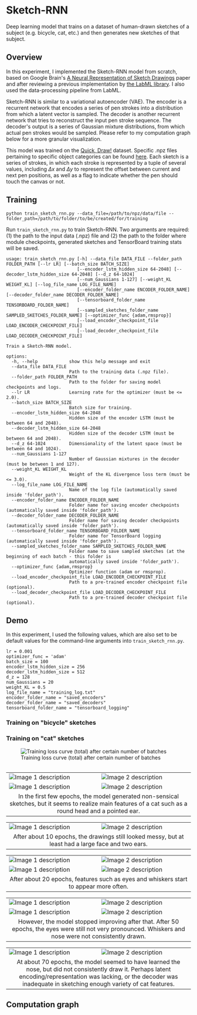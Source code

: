 
# Sketch-RNN

Deep learning model that trains on a dataset of human-drawn sketches of a subject (e.g. bicycle, cat, etc.) and then generates new sketches of that subject. 

## Overview

In this experiment, I implemented the Sketch-RNN model from scratch, based on Google Brain's [A Neural Representation of Sketch Drawings](https://arxiv.org/pdf/1704.03477) paper and after reviewing a previous implementation by [the LabML library](https://nn.labml.ai/sketch_rnn/index.html). I also used the data-processing pipeline from LabML.

Sketch-RNN is similar to a variational autoencoder (VAE). The encoder is a recurrent network that encodes a series of pen strokes into a distribution from which a latent vector is sampled. The decoder is another recurrent network that tries to reconstruct the input pen stroke sequence. The decoder's output is a series of Gaussian mixture distributions, from which actual pen strokes would be sampled. Please refer to my computation graph below for a more granular visualization.

This model was trained on the [Quick, Draw!](https://github.com/googlecreativelab/quickdraw-dataset) dataset. Specific .npz files pertaining to specific object categories can be found [here](https://console.cloud.google.com/storage/browser/quickdraw_dataset/sketchrnn). Each sketch is a series of strokes, in which each stroke is represented by a tuple of several values, including $\Delta x$ and $\Delta y$ to represent the offset between current and next pen positions, as well as a flag to indicate whether the pen should touch the canvas or not.

## Training

```
python train_sketch_rnn.py --data_file=/path/to/npz/data/file --folder_path=/path/to/folder/to/be/created/for/training
```

Run `train_sketch_rnn.py` to train Sketch-RNN. Two arguments are required: (1) the path to the input data (.npz) file and (2) the path to the folder where module checkpoints, generated sketches and TensorBoard training stats will be saved.


```
usage: train_sketch_rnn.py [-h] --data_file DATA_FILE --folder_path FOLDER_PATH [--lr LR] [--batch_size BATCH_SIZE]
                           [--encoder_lstm_hidden_size 64-2048] [--decoder_lstm_hidden_size 64-2048] [--d_z 64-1024]
                           [--num_Gaussians 1-127] [--weight_KL WEIGHT_KL] [--log_file_name LOG_FILE_NAME]
                           [--encoder_folder_name ENCODER_FOLDER_NAME] [--decoder_folder_name DECODER_FOLDER_NAME]
                           [--tensorboard_folder_name TENSORBOARD_FOLDER_NAME]
                           [--sampled_sketches_folder_name SAMPLED_SKETCHES_FOLDER_NAME] [--optimizer_func {adam,rmsprop}]
                           [--load_encoder_checkpoint_file LOAD_ENCODER_CHECKPOINT_FILE]
                           [--load_decoder_checkpoint_file LOAD_DECODER_CHECKPOINT_FILE]

Train a Sketch-RNN model.

options:
  -h, --help            show this help message and exit
  --data_file DATA_FILE
                        Path to the training data (.npz file).
  --folder_path FOLDER_PATH
                        Path to the folder for saving model checkpoints and logs.
  --lr LR               Learning rate for the optimizer (must be <= 2.0).
  --batch_size BATCH_SIZE
                        Batch size for training.
  --encoder_lstm_hidden_size 64-2048
                        Hidden size of the encoder LSTM (must be between 64 and 2048).
  --decoder_lstm_hidden_size 64-2048
                        Hidden size of the decoder LSTM (must be between 64 and 2048).
  --d_z 64-1024         Dimensionality of the latent space (must be between 64 and 1024).
  --num_Gaussians 1-127
                        Number of Gaussian mixtures in the decoder (must be between 1 and 127).
  --weight_KL WEIGHT_KL
                        Weight of the KL divergence loss term (must be <= 3.0).
  --log_file_name LOG_FILE_NAME
                        Name of the log file (automatically saved inside 'folder_path').
  --encoder_folder_name ENCODER_FOLDER_NAME
                        Folder name for saving encoder checkpoints (automatically saved inside 'folder_path').
  --decoder_folder_name DECODER_FOLDER_NAME
                        Folder name for saving decoder checkpoints (automatically saved inside 'folder_path').
  --tensorboard_folder_name TENSORBOARD_FOLDER_NAME
                        Folder name for TensorBoard logging (automatically saved inside 'folder_path').
  --sampled_sketches_folder_name SAMPLED_SKETCHES_FOLDER_NAME
                        Folder name to save sampled sketches (at the beginning of each batch - this folder is
                        automatically saved inside 'folder_path').
  --optimizer_func {adam,rmsprop}
                        Optimizer function (adam or rmsprop).
  --load_encoder_checkpoint_file LOAD_ENCODER_CHECKPOINT_FILE
                        Path to a pre-trained encoder checkpoint file (optional).
  --load_decoder_checkpoint_file LOAD_DECODER_CHECKPOINT_FILE
                        Path to a pre-trained decoder checkpoint file (optional).
```

## Demo

In this experiment, I used the following values, which are also set to be default values for the command-line arguments into `train_sketch_rnn.py`.

```
lr = 0.001
optimizer_func = 'adam'
batch_size = 100
encoder_lstm_hidden_size = 256
decoder_lstm_hidden_size = 512
d_z = 128
num_Gaussians = 20
weight_KL = 0.5
log_file_name = "training_log.txt"
encoder_folder_name = "saved_encoders"
decoder_folder_name = "saved_decoders"
tensorboard_folder_name = "tensorboard_logging"
```


### Training on "bicycle" sketches

### Training on "cat" sketches


<figure>
  <img src="tensorboard_cat_sketches.png" alt="Training loss curve (total) after certain number of batches">
  <figcaption>Training loss curve (total) after certain number of batches</figcaption>
</figure>


<table>
<table>
  <tr>
    <td><img src="sampled_sketches_cats\before_epoch3_batch400.png" alt="Image 1 description"></td>
    <td><img src="sampled_sketches_cats\before_epoch3_batch500.png" alt="Image 2 description"></td>
    </tr>
    <td><img src="sampled_sketches_cats\before_epoch3_batch600.png" alt="Image 1 description"></td>
    <td><img src="sampled_sketches_cats\before_epoch4_batch0.png" alt="Image 2 description"></td>
    </tr>
  <tr>
    <td colspan="2" style="text-align: center;">In the first few epochs, the model generated non-sensical sketches, but it seems to realize main features of a cat such as a round head and a pointed ear.</td>
  </tr>
</table>

<table>
  <tr>
    <td><img src="sampled_sketches_cats\before_epoch11_batch100.png" alt="Image 1 description"></td>
    <td><img src="sampled_sketches_cats\before_epoch11_batch200.png" alt="Image 2 description"></td>
    </tr>

  <tr>
    <td colspan="2" style="text-align: center;">After about 10 epochs, the drawings still looked messy, but at least had a large face and two ears.</td>
  </tr>
</table>

<table>
  <tr>
    <td><img src="sampled_sketches_cats\before_epoch22_batch0.png" alt="Image 1 description"></td>
    <td><img src="sampled_sketches_cats\before_epoch22_batch100.png" alt="Image 2 description"></td>
    </tr>
    <td><img src="sampled_sketches_cats\before_epoch22_batch300.png" alt="Image 1 description"></td>
    <td><img src="sampled_sketches_cats\before_epoch22_batch400.png" alt="Image 2 description"></td>
    </tr>
  <tr>
    <td colspan="2" style="text-align: center;">After about 20 epochs, features such as eyes and whiskers start to appear more often.</td>
  </tr>
</table>

<table>
  <tr>
    <td><img src="sampled_sketches_cats\before_epoch51_batch300.png" alt="Image 1 description"></td>
    <td><img src="sampled_sketches_cats\before_epoch51_batch600.png" alt="Image 2 description"></td>
    </tr>
    <td><img src="sampled_sketches_cats\before_epoch52_batch300.png" alt="Image 1 description"></td>
    <td><img src="sampled_sketches_cats\before_epoch55_batch200.png" alt="Image 2 description"></td>
    </tr>
  <tr>
    <td colspan="2" style="text-align: center;">However, the model stopped improving after that. After 50 epochs, the eyes were still not very pronounced. Whiskers and nose were not consistently drawn.</td>
  </tr>
</table>


<table>
  <tr>
    <td><img src="sampled_sketches_cats\before_epoch70_batch200.png" alt="Image 1 description"></td>
    <td><img src="sampled_sketches_cats\before_epoch70_batch500.png" alt="Image 2 description"></td>
    </tr>

  <tr>
    <td colspan="2" style="text-align: center;">At about 70 epochs, the model seemed to have learned the nose, but did not consistently draw it. Perhaps latent encoding/representation was lacking, or the decoder was inadequate in sketching enough variety of cat features.</td>
  </tr>
</table>
</table>


## Computation graph